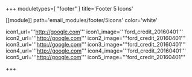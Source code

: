 +++
moduletypes=[ "footer" ]
title='Footer 5 Icons'

[[module]]
path='email_modules/footer/5icons'
color='white'

icon1_url='''http://google.com'''
icon1_image='''ford_credit_20160401'''
icon2_url='''http://google.com'''
icon2_image='''ford_credit_20160401'''
icon3_url='''http://google.com'''
icon3_image='''ford_credit_20160401'''
icon4_url='''http://google.com'''
icon4_image='''ford_credit_20160401'''
icon5_url='''http://google.com'''
icon5_image='''ford_credit_20160401'''

+++
